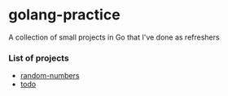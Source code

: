 # golang-practice

A collection of small projects in Go that I've done as refreshers

### List of projects
* [random-numbers](https://github.com/platt-sam/golang-practice/tree/main/random-numbers)
* [todo](https://github.com/platt-sam/golang-practice/tree/main/todo)